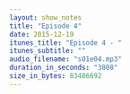 ```yaml
---
layout: show_notes
title: "Episode 4"
date: 2015-12-19
itunes_title: "Episode 4 - "
itunes_subtitle: ""
audio_filename: "s01e04.mp3"
duration_in_seconds: "3808"
size_in_bytes: 83486692
---
```


